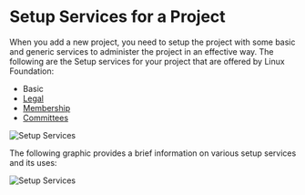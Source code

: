# Setup Services for a Project

When you add a new project, you need to setup the project with some basic and generic services to administer the project in an effective way. The following are the Setup services for your project that are offered by Linux Foundation:

* Basic
* [Legal](https://docs.linuxfoundation.org/lfx/project-control-center-pre-release/setup-services-for-a-project/legal-setup-for-a-project)
* [Membership](https://docs.linuxfoundation.org/lfx/project-control-center-pre-release/setup-services-for-a-project/membership-setup-for-a-project)
* [Committees](https://docs.linuxfoundation.org/lfx/project-control-center-pre-release/setup-services-for-a-project/committees-setup-for-a-project)

![Setup Services](https://files.gitbook.com/v0/b/gitbook-28427.appspot.com/o/assets%2F-MT\_pAMg4FUQlUpKbPvg%2F-MYVnmHPXqlzGuPsavaO%2F-MYVq1teYLkaPuJZzPJC%2FSetup.png?alt=media\&token=bbbc685c-c031-46f0-9078-9d81683c1b53)

The following graphic provides a brief information on various setup services and its uses:

![Setup Services](https://files.gitbook.com/v0/b/gitbook-28427.appspot.com/o/assets%2F-MT\_pAMg4FUQlUpKbPvg%2F-MgW1vtduJK6YP0Y56Yh%2F-MgWSiiG\_fj2Oc4XO\_l4%2FLF\_Basic%20Services.png?alt=media\&token=c8df9e85-e767-430f-bca4-1c6d3d3662ca)
